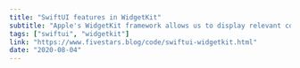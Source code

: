 ```yaml
---
title: "SwiftUI features in WidgetKit"
subtitle: "Apple's WidgetKit framework allows us to display relevant content from an app on the iOS Home screen or in Notification Center on macOS. SwiftUI is used to build widgets, and it has gained new features designed specifically for the task. In this post, Federico Zanetello explores some of these new features and includes examples of how they might be used in more general contexts."
tags: ["swiftui", "widgetkit"]
link: "https://www.fivestars.blog/code/swiftui-widgetkit.html"
date: "2020-08-04"
---
```

